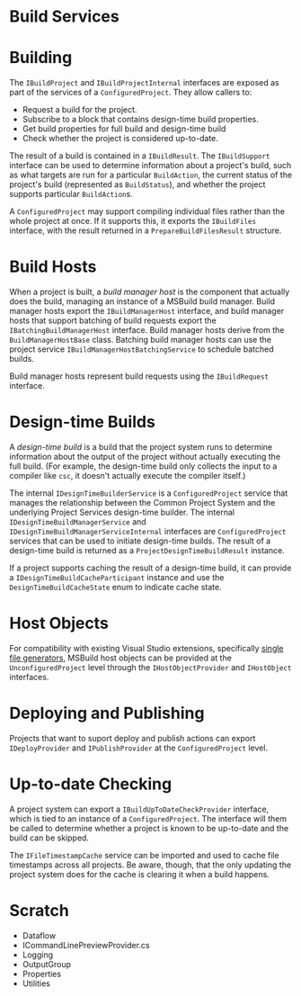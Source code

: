 Build Services
==============

# Building

The `IBuildProject` and `IBuildProjectInternal` interfaces are exposed as part of the services of a `ConfiguredProject`. They allow callers to:

* Request a build for the project.
* Subscribe to a block that contains design-time build properties.
* Get build properties for full build and design-time build
* Check whether the project is considered up-to-date.

The result of a build is contained in a `IBuildResult`. The `IBuildSupport` interface can be used to determine information about a project's build, such as what targets are run for a particular `BuildAction`, the current status of the project's build (represented as `BuildStatus`), and whether the project supports particular `BuildAction`s.

A `ConfiguredProject` may support compiling individual files rather than the whole project at once. If it supports this, it exports the `IBuildFiles` interface, with the result returned in a `PrepareBuildFilesResult` structure.

# Build Hosts

When a project is built, a _build manager host_ is the component that actually does the build, managing an instance of a MSBuild build manager. Build manager hosts export the `IBuildManagerHost` interface, and build manager hosts that support batching of build requests export the `IBatchingBuildManagerHost` interface. Build manager hosts derive from the `BuildManagerHostBase` class. Batching build manager hosts can use the project service `IBuildManagerHostBatchingService` to schedule batched builds.

Build manager hosts represent build requests using the `IBuildRequest` interface.

# Design-time Builds

A _design-time build_ is a build that the project system runs to determine information about the output of the project without actually executing the full build. (For example, the design-time build only collects the input to a compiler like `csc`, it doesn't actually execute the compiler itself.)

The internal `IDesignTimeBuilderService` is a `ConfiguredProject` service that manages the relationship between the Common Project System and the underlying Project Services design-time builder. The internal `IDesignTimeBuildManagerService` and `IDesignTimeBuildManagerServiceInternal` interfaces are `ConfiguredProject` services that can be used to initiate design-time builds. The result of a design-time build is returned as a `ProjectDesignTimeBuildResult` instance. 

If a project supports caching the result of a design-time build, it can provide a `IDesignTimeBuildCacheParticipant` instance and use the `DesignTimeBuildCacheState` enum to indicate cache state.

# Host Objects

For compatibility with existing Visual Studio extensions, specifically [single file generators](https://docs.microsoft.com/en-us/visualstudio/extensibility/internals/implementing-single-file-generators), MSBuild host objects can be provided at the `UnconfiguredProject` level through the `IHostObjectProvider` and `IHostObject` interfaces.

# Deploying and Publishing

Projects that want to suport deploy and publish actions can export `IDeployProvider` and `IPublishProvider` at the `ConfiguredProject` level.

# Up-to-date Checking

A project system can export a `IBuildUpToDateCheckProvider` interface, which is tied to an instance of a `ConfiguredProject`. The interface will them be called to determine whether a project is known to be up-to-date and the build can be skipped.

The `IFileTimestampCache` service can be imported and used to cache file timestamps across all projects. Be aware, though, that the only updating the project system does for the cache is clearing it when a build happens.

# Scratch

* Dataflow
* ICommandLinePreviewProvider.cs
* Logging
* OutputGroup
* Properties
* Utilities
